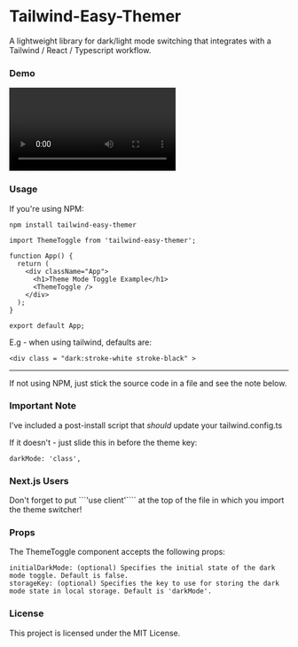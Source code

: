 # Tailwind-Easy-Themer

A lightweight library for dark/light mode switching that integrates with a Tailwind / React / Typescript workflow.


### Demo

![Theme Toggler GIF](ThemeSwitcher.webm)

### Usage

If you're using NPM:

```npm install tailwind-easy-themer```

```
import ThemeToggle from 'tailwind-easy-themer';

function App() {
  return (
    <div className="App">
      <h1>Theme Mode Toggle Example</h1>
      <ThemeToggle />
    </div>
  );
}

export default App;
```

E.g - when using tailwind, defaults are:

```
<div class = "dark:stroke-white stroke-black" >
```

---

If not using NPM, just stick the source code in a file and see the note below.

### Important Note

I've included a post-install script that *should* update your tailwind.config.ts 

If it doesn't - just slide this in before the theme key:

```
darkMode: 'class',
```

### Next.js Users

Don't forget to put ```'use client'```` at the top of the file in which you import the theme switcher!

### Props

The ThemeToggle component accepts the following props:

    initialDarkMode: (optional) Specifies the initial state of the dark mode toggle. Default is false.
    storageKey: (optional) Specifies the key to use for storing the dark mode state in local storage. Default is 'darkMode'.

### License

This project is licensed under the MIT License.